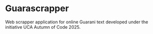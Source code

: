 # Guarascrapper
Web scrapper application for online Guarani text developed under the initiative UCA Autumn of Code 2025.
